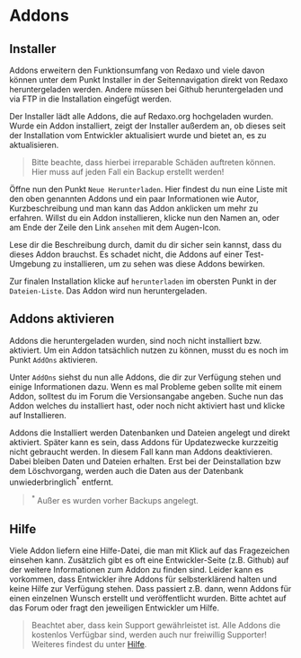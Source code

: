 # Addons

## Installer

Addons erweitern den Funktionsumfang von Redaxo und viele davon können unter dem Punkt Installer in der Seitennavigation direkt von Redaxo heruntergeladen werden. Andere müssen bei Github heruntergeladen und via FTP in die Installation eingefügt werden.

Der Installer lädt alle Addons, die auf Redaxo.org hochgeladen wurden. Wurde ein Addon installiert, zeigt der Installer außerdem an, ob dieses seit der Installation vom Entwickler aktualisiert wurde und bietet an, es zu aktualisieren. 

> Bitte beachte, dass hierbei irreparable Schäden auftreten können. Hier muss auf jeden Fall ein Backup erstellt werden!

Öffne nun den Punkt `Neue Herunterladen`. Hier findest du nun eine Liste mit den oben genannten Addons und ein paar Informationen wie Autor, Kurzbeschreibung und man kann das Addon anklicken um mehr zu erfahren. Willst du ein Addon installieren, klicke nun den Namen an, oder am Ende der Zeile den Link `ansehen` mit dem Augen-Icon.

Lese dir die Beschreibung durch, damit du dir sicher sein kannst, dass du dieses Addon brauchst. Es schadet nicht, die Addons auf einer Test-Umgebung zu installieren, um zu sehen was diese Addons bewirken.

Zur finalen Installation klicke auf `herunterladen` im obersten Punkt in der `Dateien-Liste`. Das Addon wird nun heruntergeladen.

## Addons aktivieren

Addons die heruntergeladen wurden, sind noch nicht installiert bzw. aktiviert. Um ein Addon tatsächlich nutzen zu können, musst du es noch im Punkt `AddOns` aktivieren.

Unter `AddOns` siehst du nun alle Addons, die dir zur Verfügung stehen und einige Informationen dazu. Wenn es mal Probleme geben sollte mit einem Addon, solltest du im Forum die Versionsangabe angeben. Suche nun das Addon welches du installiert hast, oder noch nicht aktiviert hast und klicke auf Installieren.

Addons die Installiert werden Datenbanken und Dateien angelegt und direkt aktiviert. Später kann es sein, dass Addons für Updatezwecke kurzzeitig nicht gebraucht werden. In diesem Fall kann man Addons deaktivieren. Dabei bleiben Daten und Dateien erhalten. Erst bei der Deinstallation bzw dem Löschvorgang, werden auch die Daten aus der Datenbank unwiederbringlich<sup>*</sup> entfernt.

> <sup>*</sup> Außer es wurden vorher Backups angelegt.

## Hilfe

Viele Addon liefern eine Hilfe-Datei, die man mit Klick auf das Fragezeichen einsehen kann. Zusätzlich gibt es oft eine Entwickler-Seite (z.B. Github) auf der weitere Informationen zum Addon zu finden sind. Leider kann es vorkommen, dass Entwickler ihre Addons für selbsterklärend halten und keine Hilfe zur Verfügung stehen. Dass passiert z.B. dann, wenn Addons für einen einzelnen Wunsch erstellt und veröffentlicht wurden. Bitte achtet auf das Forum oder fragt den jeweiligen Entwickler um Hilfe. 

> Beachtet aber, dass kein Support gewährleistet ist. Alle Addons die kostenlos Verfügbar sind, werden auch nur freiwillig Supporter! Weiteres findest du unter [Hilfe](/support/index.html).
